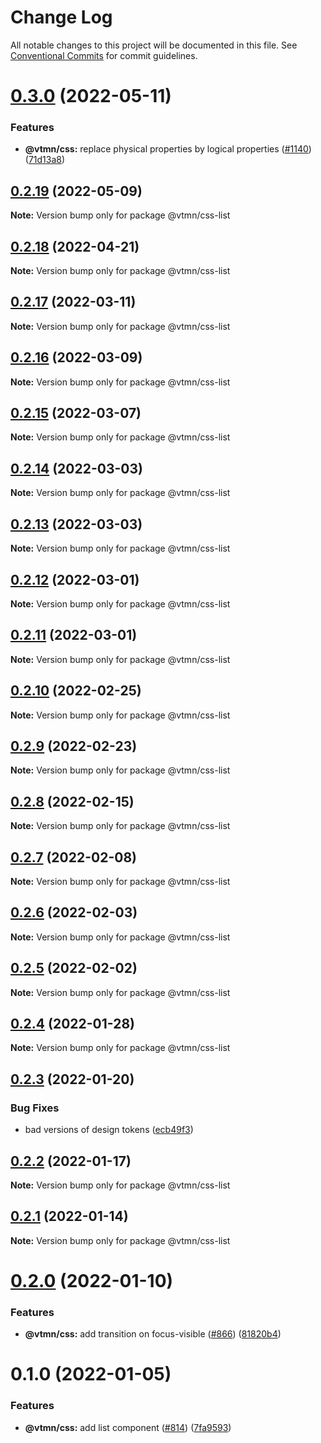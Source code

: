 # Change Log

All notable changes to this project will be documented in this file.
See [Conventional Commits](https://conventionalcommits.org) for commit guidelines.

# [0.3.0](https://github.com/Decathlon/vitamin-web/compare/@vtmn/css-list@0.2.19...@vtmn/css-list@0.3.0) (2022-05-11)


### Features

* **@vtmn/css:** replace physical properties by logical properties ([#1140](https://github.com/Decathlon/vitamin-web/issues/1140)) ([71d13a8](https://github.com/Decathlon/vitamin-web/commit/71d13a8163fec6e3fc3c29647fbeadf46071b6ee))





## [0.2.19](https://github.com/Decathlon/vitamin-web/compare/@vtmn/css-list@0.2.18...@vtmn/css-list@0.2.19) (2022-05-09)

**Note:** Version bump only for package @vtmn/css-list





## [0.2.18](https://github.com/Decathlon/vitamin-web/compare/@vtmn/css-list@0.2.17...@vtmn/css-list@0.2.18) (2022-04-21)

**Note:** Version bump only for package @vtmn/css-list





## [0.2.17](https://github.com/Decathlon/vitamin-web/compare/@vtmn/css-list@0.2.16...@vtmn/css-list@0.2.17) (2022-03-11)

**Note:** Version bump only for package @vtmn/css-list





## [0.2.16](https://github.com/Decathlon/vitamin-web/compare/@vtmn/css-list@0.2.15...@vtmn/css-list@0.2.16) (2022-03-09)

**Note:** Version bump only for package @vtmn/css-list





## [0.2.15](https://github.com/Decathlon/vitamin-web/compare/@vtmn/css-list@0.2.14...@vtmn/css-list@0.2.15) (2022-03-07)

**Note:** Version bump only for package @vtmn/css-list





## [0.2.14](https://github.com/Decathlon/vitamin-web/compare/@vtmn/css-list@0.2.13...@vtmn/css-list@0.2.14) (2022-03-03)

**Note:** Version bump only for package @vtmn/css-list





## [0.2.13](https://github.com/Decathlon/vitamin-web/compare/@vtmn/css-list@0.2.12...@vtmn/css-list@0.2.13) (2022-03-03)

**Note:** Version bump only for package @vtmn/css-list





## [0.2.12](https://github.com/Decathlon/vitamin-web/compare/@vtmn/css-list@0.2.11...@vtmn/css-list@0.2.12) (2022-03-01)

**Note:** Version bump only for package @vtmn/css-list





## [0.2.11](https://github.com/Decathlon/vitamin-web/compare/@vtmn/css-list@0.2.10...@vtmn/css-list@0.2.11) (2022-03-01)

**Note:** Version bump only for package @vtmn/css-list





## [0.2.10](https://github.com/Decathlon/vitamin-web/compare/@vtmn/css-list@0.2.9...@vtmn/css-list@0.2.10) (2022-02-25)

**Note:** Version bump only for package @vtmn/css-list





## [0.2.9](https://github.com/Decathlon/vitamin-web/compare/@vtmn/css-list@0.2.8...@vtmn/css-list@0.2.9) (2022-02-23)

**Note:** Version bump only for package @vtmn/css-list





## [0.2.8](https://github.com/Decathlon/vitamin-web/compare/@vtmn/css-list@0.2.7...@vtmn/css-list@0.2.8) (2022-02-15)

**Note:** Version bump only for package @vtmn/css-list





## [0.2.7](https://github.com/Decathlon/vitamin-web/compare/@vtmn/css-list@0.2.6...@vtmn/css-list@0.2.7) (2022-02-08)

**Note:** Version bump only for package @vtmn/css-list





## [0.2.6](https://github.com/Decathlon/vitamin-web/compare/@vtmn/css-list@0.2.5...@vtmn/css-list@0.2.6) (2022-02-03)

**Note:** Version bump only for package @vtmn/css-list





## [0.2.5](https://github.com/Decathlon/vitamin-web/compare/@vtmn/css-list@0.2.4...@vtmn/css-list@0.2.5) (2022-02-02)

**Note:** Version bump only for package @vtmn/css-list





## [0.2.4](https://github.com/Decathlon/vitamin-web/compare/@vtmn/css-list@0.2.3...@vtmn/css-list@0.2.4) (2022-01-28)

**Note:** Version bump only for package @vtmn/css-list





## [0.2.3](https://github.com/Decathlon/vitamin-web/compare/@vtmn/css-list@0.2.2...@vtmn/css-list@0.2.3) (2022-01-20)


### Bug Fixes

* bad versions of design tokens ([ecb49f3](https://github.com/Decathlon/vitamin-web/commit/ecb49f3d1e672cb3ba78c23dc64fd899ea4a08c1))





## [0.2.2](https://github.com/Decathlon/vitamin-web/compare/@vtmn/css-list@0.2.1...@vtmn/css-list@0.2.2) (2022-01-17)

**Note:** Version bump only for package @vtmn/css-list





## [0.2.1](https://github.com/Decathlon/vitamin-web/compare/@vtmn/css-list@0.2.0...@vtmn/css-list@0.2.1) (2022-01-14)

**Note:** Version bump only for package @vtmn/css-list





# [0.2.0](https://github.com/Decathlon/vitamin-web/compare/@vtmn/css-list@0.1.0...@vtmn/css-list@0.2.0) (2022-01-10)


### Features

* **@vtmn/css:** add transition on focus-visible ([#866](https://github.com/Decathlon/vitamin-web/issues/866)) ([81820b4](https://github.com/Decathlon/vitamin-web/commit/81820b4ebfcd8df223b8415885cb37a5d4ab5bd2))





# 0.1.0 (2022-01-05)


### Features

* **@vtmn/css:** add list component ([#814](https://github.com/Decathlon/vitamin-web/issues/814)) ([7fa9593](https://github.com/Decathlon/vitamin-web/commit/7fa959314f72fcfbd8a2eadeb6d55147c63ff625))
